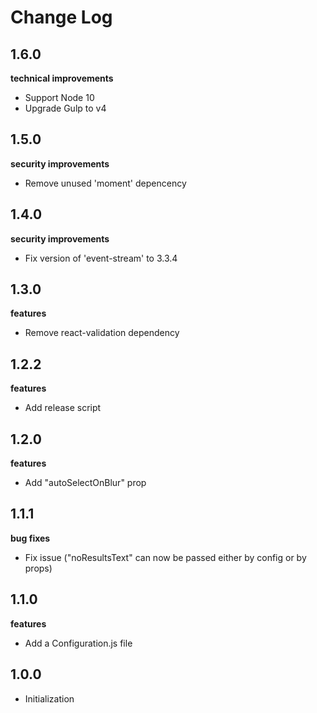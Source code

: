 # Change Log

## 1.6.0
**technical improvements**
- Support Node 10
- Upgrade Gulp to v4 

## 1.5.0
**security improvements**
- Remove unused 'moment' depencency 

## 1.4.0
**security improvements**
- Fix version of 'event-stream' to 3.3.4

## 1.3.0
**features**
- Remove react-validation dependency

## 1.2.2
**features**
- Add release script

## 1.2.0
**features**
- Add "autoSelectOnBlur" prop

## 1.1.1
**bug fixes**
- Fix issue ("noResultsText" can now be passed either by config or by props)

## 1.1.0
**features**
- Add a Configuration.js file

## 1.0.0
- Initialization
